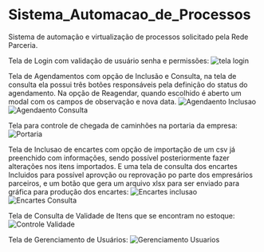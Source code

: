 # Sistema_Automacao_de_Processos
Sistema de automação e virtualização de processos solicitado pela Rede Parceria.

Tela de Login com validação de usuário senha e permissões:
![tela login](https://user-images.githubusercontent.com/96779027/177058934-f0c46f29-a3ef-467b-ad17-30dbed491c75.png)

Tela de Agendamentos com opção de Inclusão e Consulta, na tela de consulta ela possui três botões responsáveis pela definição do status do agendamento. Na opção de Reagendar, quando escolhido é aberto um modal com os campos de observação e nova data.
![Agendaento Inclusao](https://user-images.githubusercontent.com/96779027/177059016-0585a874-5619-41cf-9846-1660ad118655.png)
![Agendaento Consulta](https://user-images.githubusercontent.com/96779027/177059024-9cfeecf2-48ef-4dae-8245-429b6cd37272.png)

Tela para controle de chegada de caminhões na portaria da empresa:
![Portaria](https://user-images.githubusercontent.com/96779027/177059153-683509b2-797a-48f0-8f42-be266e275b57.png)

Tela de Inclusao de encartes com opção de importação de um csv já preenchido com informações, sendo possível posteriormente fazer alterações nos itens importados. E uma tela de consulta dos encartes Incluidos para possível aprovção ou reprovação po parte dos empresários parceiros, e um botão que gera um arquivo xlsx para ser enviado para gráfica para produção dos encartes:
![Encartes inclusao](https://user-images.githubusercontent.com/96779027/177059221-49e1a1d9-1a34-4054-bba8-b5daa99047eb.png)
![Encartes Consulta](https://user-images.githubusercontent.com/96779027/177059288-1dbd7c01-4705-45ae-946d-7298c62a1583.png)

Tela de Consulta de Validade de Itens que se encontram no estoque:
![Controle Validade](https://user-images.githubusercontent.com/96779027/177059308-f0834630-8a5d-4901-9e64-3ff9125df8a6.png)

Tela de Gerenciamento de Usuários:
![Gerenciamento Usuarios](https://user-images.githubusercontent.com/96779027/177059334-febd8c00-392c-4939-b56a-180819d6d060.png)






